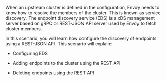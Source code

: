 When an upstream cluster is defined in the configuration, Envoy needs to know how to resolve the members of the cluster. This is known as service discovery.
The endpoint discovery service (EDS) is a xDS management server based on gRPC or REST-JSON API server used by Envoy to fetch cluster members.

In this scenario, you will learn how configure the discovery of endpoints using a REST-JSON API. This scenario will explain:

- Configuring EDS

- Adding endpoints to the cluster using the REST API

- Deleting endpoints using the REST API